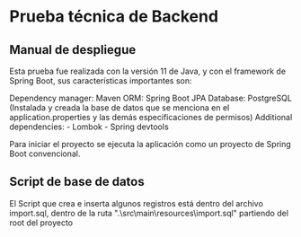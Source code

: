 # Prueba técnica de Backend

## Manual de despliegue

Esta prueba fue realizada con la versión 11 de Java, y con el framework de Spring Boot, sus características importantes son:

  Dependency manager: Maven
  ORM: Spring Boot JPA
  Database: PostgreSQL (Instalada y creada la base de datos que se menciona en el application.properties y las demás especificaciones de permisos)
  Additional dependencies:
    - Lombok
    - Spring devtools
    
Para iniciar el proyecto se ejecuta la aplicación como un proyecto de Spring Boot convencional.

## Script de base de datos

El Script que crea e inserta algunos registros está dentro del archivo import.sql, dentro de la ruta ".\src\main\resources\import.sql" partiendo del root del proyecto
  
  
